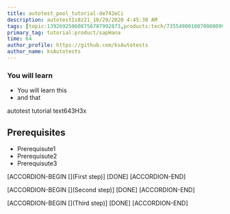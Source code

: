 ```yaml
---
title: autotest_pool_tutorial-de742eCi
description: autotestIs8z21_10/29/2020 4:45:30 AM
tags: [topic:139269250608756787992873,products:tech/73554900100700000996,tutorial:experience/advanced]
primary_tag: tutorial:product/sapHana
time: 64
author_profile: https://github.com/ksAutotests
author_name: ksAutotests
---
```

### You will learn
- You will learn this
- and that

autotest tutorial text643H3x

## Prerequisites
- Prerequisute1
- Prerequisute2
- Prerequisute3

[ACCORDION-BEGIN [](First step)]
[DONE]
[ACCORDION-END]

[ACCORDION-BEGIN [](Second step)]
[DONE]
[ACCORDION-END]

[ACCORDION-BEGIN [](Third step)]
[DONE]
[ACCORDION-END]

